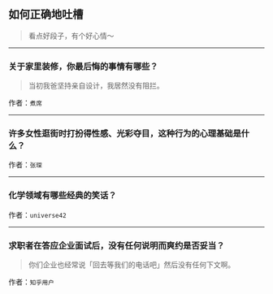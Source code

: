 ## 如何正确地吐槽

> 看点好段子，有个好心情～


 
---

### 关于家里装修，你最后悔的事情有哪些？

> 当初我爸坚持亲自设计，我居然没有阻拦。


作者：`煮席`

---

### 许多女性逛街时打扮得性感、光彩夺目，这种行为的心理基础是什么？

> 


作者：`张琛`

---

### 化学领域有哪些经典的笑话？

> 


作者：`universe42`

---

### 求职者在答应企业面试后，没有任何说明而爽约是否妥当？

> 你们企业也经常说「回去等我们的电话吧」然后没有任何下文啊。


作者：`知乎用户`